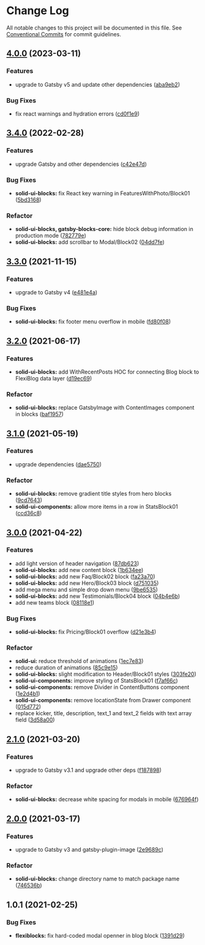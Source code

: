 # Change Log

All notable changes to this project will be documented in this file.
See [Conventional Commits](https://conventionalcommits.org) for commit guidelines.

## [4.0.0](https://github.com/ElegantStack/gatsby-themes/compare/@elegantstack/solid-ui-blocks@3.4.0...@elegantstack/solid-ui-blocks@4.0.0) (2023-03-11)


### Features

* upgrade to Gatsby v5 and update other dependencies ([aba9eb2](https://github.com/ElegantStack/gatsby-themes/commit/aba9eb243ebe39f0f02885b9693703a316c0a91f))


### Bug Fixes

* fix react warnings and hydration errors ([cd0f1e9](https://github.com/ElegantStack/gatsby-themes/commit/cd0f1e9dc127a426c95550e46b925047f1e7d1ca))




## [3.4.0](https://github.com/ElegantStack/gatsby-themes/compare/@elegantstack/solid-ui-blocks@3.3.0...@elegantstack/solid-ui-blocks@3.4.0) (2022-02-28)


### Features

* upgrade Gatsby and other dependencies ([c42e47d](https://github.com/ElegantStack/gatsby-themes/commit/c42e47d5aea6364d7671bf5f75fbed7cee431c73))


### Bug Fixes

* **solid-ui-blocks:** fix React key warning in FeaturesWithPhoto/Block01 ([5bd3168](https://github.com/ElegantStack/gatsby-themes/commit/5bd316899ed0a4fc23968f9b56a4556cbf9a291e))


### Refactor

* **solid-ui-blocks, gatsby-blocks-core:** hide block debug information in production mode ([782779e](https://github.com/ElegantStack/gatsby-themes/commit/782779e8ba0997d1159cc745f4f07035fde9bd6f))
* **solid-ui-blocks:** add scrollbar to Modal/Block02 ([04dd7fe](https://github.com/ElegantStack/gatsby-themes/commit/04dd7fe6a947d0fd031b8411d36f7244e76ff57e))




## [3.3.0](https://gitlab.com/alimoosavi15/gatsby-theme-flexiblog/compare/@elegantstack/solid-ui-blocks@3.2.0...@elegantstack/solid-ui-blocks@3.3.0) (2021-11-15)


### Features

* upgrade to Gatsby v4 ([e481e4a](https://gitlab.com/alimoosavi15/gatsby-theme-flexiblog/commit/e481e4ab705d20c9d3daf3b2048f29eef308f420))


### Bug Fixes

* **solid-ui-blocks:** fix footer menu overflow in mobile ([fd80f08](https://gitlab.com/alimoosavi15/gatsby-theme-flexiblog/commit/fd80f080097da9596cd103ff521a6c3045c9f706))




## [3.2.0](https://gitlab.com/alimoosavi15/gatsby-theme-flexiblog/compare/@elegantstack/solid-ui-blocks@3.1.0...@elegantstack/solid-ui-blocks@3.2.0) (2021-06-17)


### Features

* **solid-ui-blocks:** add WithRecentPosts HOC for connecting Blog block to FlexiBlog data layer ([d19ec69](https://gitlab.com/alimoosavi15/gatsby-theme-flexiblog/commit/d19ec69409a67aeafba838169d58c4d7cc5aa858))


### Refactor

* **solid-ui-blocks:** replace GatsbyImage with ContentImages component in blocks ([baf1957](https://gitlab.com/alimoosavi15/gatsby-theme-flexiblog/commit/baf19572165e88503291ff29a1a68b01c6f99b5c))




## [3.1.0](https://gitlab.com/alimoosavi15/gatsby-theme-flexiblog/compare/@elegantstack/solid-ui-blocks@3.0.0...@elegantstack/solid-ui-blocks@3.1.0) (2021-05-19)


### Features

* upgrade dependencies ([dae5750](https://gitlab.com/alimoosavi15/gatsby-theme-flexiblog/commit/dae57508db7811d0a33ceeb53d57f9b680196f37))


### Refactor

* **solid-ui-blocks:** remove gradient title styles from hero blocks ([9cd7643](https://gitlab.com/alimoosavi15/gatsby-theme-flexiblog/commit/9cd7643ec112dd3ed6e4ffb234db44ea57bcf8f1))
* **solid-ui-components:** allow more items in a row in StatsBlock01 ([ccd36c8](https://gitlab.com/alimoosavi15/gatsby-theme-flexiblog/commit/ccd36c8f224f6f626f8c971db1359e21df6abdfe))




## [3.0.0](https://gitlab.com/alimoosavi15/gatsby-theme-flexiblog/compare/@elegantstack/solid-ui-blocks@2.1.0...@elegantstack/solid-ui-blocks@3.0.0) (2021-04-22)


### Features

* add light version of header navigation ([87db623](https://gitlab.com/alimoosavi15/gatsby-theme-flexiblog/commit/87db623ed7681b22d8bd84984ea61567676bd08c))
* **solid-ui-blocks:** add new content block ([1b634ee](https://gitlab.com/alimoosavi15/gatsby-theme-flexiblog/commit/1b634eede88974d3a8db80f51ce8a6045a39b1ca))
* **solid-ui-blocks:** add new Faq/Block02 block ([fa23a70](https://gitlab.com/alimoosavi15/gatsby-theme-flexiblog/commit/fa23a7070f46dc77937c12ae18118d3f8abef766))
* **solid-ui-blocks:** add new Hero/Block03 block ([d751035](https://gitlab.com/alimoosavi15/gatsby-theme-flexiblog/commit/d7510356008f1aa976e6e62448ec8e24b9792f91))
* add mega menu and simple drop down menu ([9be6535](https://gitlab.com/alimoosavi15/gatsby-theme-flexiblog/commit/9be65354abde0e6801a64492f12e303a1e118484))
* **solid-ui-blocks:** add new Testimonials/Block04 block ([04b4e6b](https://gitlab.com/alimoosavi15/gatsby-theme-flexiblog/commit/04b4e6b66b124f2f533b894c4e3de76477a3b62c))
* add new teams block ([08118e1](https://gitlab.com/alimoosavi15/gatsby-theme-flexiblog/commit/08118e138acb66cd39c172ac240b42542ef20673))


### Bug Fixes

* **solid-ui-blocks:** fix Pricing/Block01 overflow ([d21e3b4](https://gitlab.com/alimoosavi15/gatsby-theme-flexiblog/commit/d21e3b43539f4868ec47eddaf03e3eeefb22cc8e))


### Refactor

* **solid-ui:** reduce threshold of animations ([1ec7e83](https://gitlab.com/alimoosavi15/gatsby-theme-flexiblog/commit/1ec7e83cbca4bb39767ecccf65c1b6d7c4d35019))
* reduce duration of animations ([85c9e15](https://gitlab.com/alimoosavi15/gatsby-theme-flexiblog/commit/85c9e157188e1e4e19e65188f3256c9dc5d6181d))
* **solid-ui-blocks:** slight modification to Header/Block01 styles ([303fe20](https://gitlab.com/alimoosavi15/gatsby-theme-flexiblog/commit/303fe2095f8ffd58833b96bedfcda40e81acdc12))
* **solid-ui-components:** improve styling of StatsBlock01 ([f7af66c](https://gitlab.com/alimoosavi15/gatsby-theme-flexiblog/commit/f7af66c82663758efc1914ad8d9ac53d1f01d7cf))
* **solid-ui-components:** remove Divider in ContentButtons component ([1e2d4b1](https://gitlab.com/alimoosavi15/gatsby-theme-flexiblog/commit/1e2d4b184e06f09b524bf72de087aef5dec18e1e))
* **solid-ui-components:** remove locationState from Drawer component ([015d772](https://gitlab.com/alimoosavi15/gatsby-theme-flexiblog/commit/015d772dd5d708347edb51d212a6e5a25f9938b3))
* replace kicker, title, description, text_1 and text_2 fields with text array field ([3d58a00](https://gitlab.com/alimoosavi15/gatsby-theme-flexiblog/commit/3d58a00ecf4cfd40e904c6428904178b6e596ac7))




## [2.1.0](https://gitlab.com/alimoosavi15/gatsby-theme-flexiblog/compare/@elegantstack/solid-ui-blocks@2.0.0...@elegantstack/solid-ui-blocks@2.1.0) (2021-03-20)


### Features

* upgrade to Gatsby v3.1 and upgrade other deps ([f187898](https://gitlab.com/alimoosavi15/gatsby-theme-flexiblog/commit/f187898cd7cae9827c2290fc5906574de894b75f))


### Refactor

* **solid-ui-blocks:** decrease white spacing for modals in mobile ([676964f](https://gitlab.com/alimoosavi15/gatsby-theme-flexiblog/commit/676964f4a6b8c4e42877df4da5dc727d23a798ea))




## [2.0.0](https://gitlab.com/alimoosavi15/gatsby-theme-flexiblog/compare/@elegantstack/solid-ui-blocks@1.0.1...@elegantstack/solid-ui-blocks@2.0.0) (2021-03-17)

### Features

- upgrade to Gatsby v3 and gatsby-plugin-image ([2e9689c](https://gitlab.com/alimoosavi15/gatsby-theme-flexiblog/commit/2e9689cc5fccf1af4f84ca051809eafccce08d11))

### Refactor

- **solid-ui-blocks:** change directory name to match package name ([746536b](https://gitlab.com/alimoosavi15/gatsby-theme-flexiblog/commit/746536b842450eeefef360b176013178d9d1d18d))

## 1.0.1 (2021-02-25)

### Bug Fixes

- **flexiblocks:** fix hard-coded modal openner in blog block ([1391d29](https://gitlab.com/alimoosavi15/gatsby-theme-flexiblog/commit/1391d290a1c51c4a5a0b97c93bfe6ba72a3fd24a))

